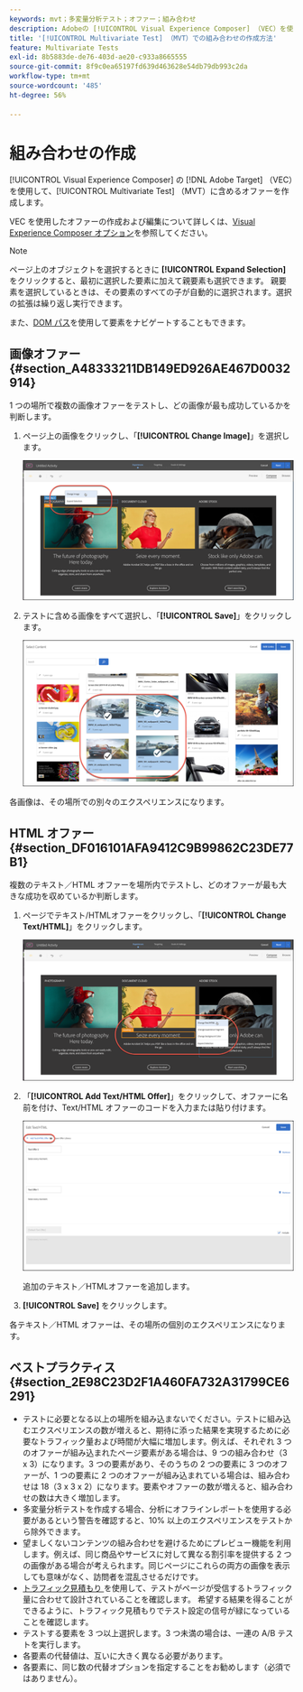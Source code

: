 ```yaml
---
keywords: mvt；多変量分析テスト；オファー；組み合わせ
description: Adobeの [!UICONTROL Visual Experience Composer] （VEC）を使用して、 [!DNL Target]  （MVT[!UICONTROL Multivariate Test] に含めるオファーを作成する方法を説明します。
title: '[!UICONTROL Multivariate Test] （MVT）での組み合わせの作成方法'
feature: Multivariate Tests
exl-id: 8b5883de-de76-403d-ae20-c933a8665555
source-git-commit: 8f9c0ea65197fd639d463628e54db79db993c2da
workflow-type: tm+mt
source-wordcount: '485'
ht-degree: 56%

---
```


# 組み合わせの作成

[!UICONTROL Visual Experience Composer] の [!DNL Adobe Target] （VEC）を使用して、[!UICONTROL Multivariate Test] （MVT）に含めるオファーを作成します。

VEC を使用したオファーの作成および編集について詳しくは、[Visual Experience Composer オプション](/help/main/c-experiences/c-visual-experience-composer/viztarget-options.md)を参照してください。

>[!NOTE]
>
>ページ上のオブジェクトを選択するときに **[!UICONTROL Expand Selection]** をクリックすると、最初に選択した要素に加えて親要素も選択できます。 親要素を選択しているときは、その要素のすべての子が自動的に選択されます。選択の拡張は繰り返し実行できます。
>
>また、[DOM パス](/help/main/c-experiences/c-visual-experience-composer/viztarget-options.md#dom-path)を使用して要素をナビゲートすることもできます。

## 画像オファー {#section_A48333211DB149ED926AE467D0032914}

1 つの場所で複数の画像オファーをテストし、どの画像が最も成功しているかを判断します。

1. ページ上の画像をクリックし、「**[!UICONTROL Change Image]**」を選択します。

   ![「画像を変更」オプション](/help/main/c-activities/c-multivariate-testing/t-create-multivariate-test/assets/changeimage.png)

1. テストに含める画像をすべて選択し、「**[!UICONTROL Save]**」をクリックします。

   ![画像を追加するのに使用されるコンテンツを選択ダイアログボックス](/help/main/c-activities/c-multivariate-testing/t-create-multivariate-test/assets/addimage.png)

各画像は、その場所での別々のエクスペリエンスになります。

## HTML オファー {#section_DF016101AFA9412C9B99862C23DE77B1}

複数のテキスト／HTML オファーを場所内でテストし、どのオファーが最も大きな成功を収めているか判断します。

1. ページでテキスト/HTMLオファーをクリックし、「**[!UICONTROL Change Text/HTML]**」をクリックします。

   ![テキスト／HTML を変更](/help/main/c-activities/c-multivariate-testing/t-create-multivariate-test/assets/changehtml.png)

1. 「**[!UICONTROL Add Text/HTML Offer]**」をクリックして、オファーに名前を付け、Text/HTML オファーのコードを入力または貼り付けます。

   ![オファーを編集](/help/main/c-activities/c-multivariate-testing/t-create-multivariate-test/assets/editoffers.png)

   追加のテキスト／HTMLオファーを追加します。

1. **[!UICONTROL Save]** をクリックします。

各テキスト／HTML オファーは、その場所の個別のエクスペリエンスになります。

## ベストプラクティス {#section_2E98C23D2F1A460FA732A31799CE6291}

* テストに必要となる以上の場所を組み込まないでください。テストに組み込むエクスペリエンスの数が増えると、期待に添った結果を実現するために必要なトラフィック量および時間が大幅に増加します。例えば、それぞれ 3 つのオファーが組み込まれたページ要素がある場合は、9 つの組み合わせ（3 x 3）になります。3 つの要素があり、そのうちの 2 つの要素に 3 つのオファーが、1 つの要素に 2 つのオファーが組み込まれている場合は、組み合わせは 18（3 x 3 x 2）になります。要素やオファーの数が増えると、組み合わせの数は大きく増加します。
* 多変量分析テストを作成する場合、分析にオフラインレポートを使用する必要があるという警告を確認すると、10% 以上のエクスペリエンスをテストから除外できます。
* 望ましくないコンテンツの組み合わせを避けるためにプレビュー機能を利用します。例えば、同じ商品やサービスに対して異なる割引率を提供する 2 つの画像がある場合が考えられます。同じページにこれらの両方の画像を表示しても意味がなく、訪問者を混乱させるだけです。
* [&#x200B; トラフィック見積もり &#x200B;](/help/main/c-activities/c-multivariate-testing/t-create-multivariate-test/traffic-estimator.md) を使用して、テストがページが受信するトラフィック量に合わせて設計されていることを確認します。 希望する結果を得ることができるように、トラフィック見積もりでテスト設定の信号が緑になっていることを確認します。
* テストする要素を 3 つ以上選択します。3 つ未満の場合は、一連の A/B テストを実行します。
* 各要素の代替値は、互いに大きく異なる必要があります。
* 各要素に、同じ数の代替オプションを指定することをお勧めします（必須ではありません）。

